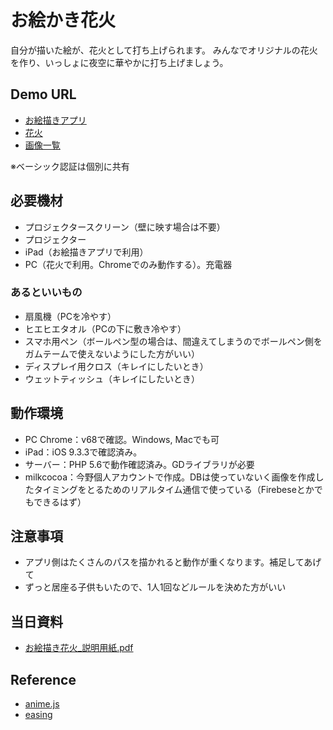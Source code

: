 # お絵かき花火
自分が描いた絵が、花火として打ち上げられます。
みんなでオリジナルの花火を作り、いっしょに夜空に華やかに打ち上げましょう。

## Demo URL
- [お絵描きアプリ](https://front-lab.mediba.jp/test/konno/fireworks/app.html)
- [花火](https://front-lab.mediba.jp/test/konno/fireworks/fireworks.html)
- [画像一覧](https://front-lab.mediba.jp/test/konno/fireworks/list.html)

※ベーシック認証は個別に共有

## 必要機材
- プロジェクタースクリーン（壁に映す場合は不要）
- プロジェクター
- iPad（お絵描きアプリで利用）
- PC（花火で利用。Chromeでのみ動作する）。充電器

### あるといいもの
- 扇風機（PCを冷やす）
- ヒエヒエタオル（PCの下に敷き冷やす）
- スマホ用ペン（ボールペン型の場合は、間違えてしまうのでボールペン側をガムテームで使えないようにした方がいい）
- ディスプレイ用クロス（キレイにしたいとき）
- ウェットティッシュ（キレイにしたいとき）

## 動作環境
- PC Chrome：v68で確認。Windows, Macでも可
- iPad：iOS 9.3.3で確認済み。
- サーバー：PHP 5.6で動作確認済み。GDライブラリが必要
- milkcocoa：今野個人アカウントで作成。DBは使っていないく画像を作成したタイミングをとるためのリアルタイム通信で使っている（Firebeseとかでもできるはず）

## 注意事項
- アプリ側はたくさんのパスを描かれると動作が重くなります。補足してあげて
- ずっと居座る子供もいたので、1人1回などルールを決めた方がいい

## 当日資料
- [お絵描き花火_説明用紙.pdf](./doc/お絵描き花火_説明用紙.pdf)

## Reference
- [anime.js](https://github.com/juliangarnier/anime)
- [easing](http://easings.net/ja)
